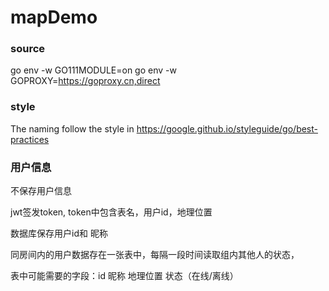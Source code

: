 # mapDemo

### source
go env -w GO111MODULE=on
go env -w GOPROXY=https://goproxy.cn,direct

### style
The naming follow the style in https://google.github.io/styleguide/go/best-practices

### 用户信息
不保存用户信息

jwt签发token, token中包含表名，用户id，地理位置

数据库保存用户id和 昵称 

同房间内的用户数据存在一张表中，每隔一段时间读取组内其他人的状态，

表中可能需要的字段：id 昵称 地理位置 状态（在线/离线）

